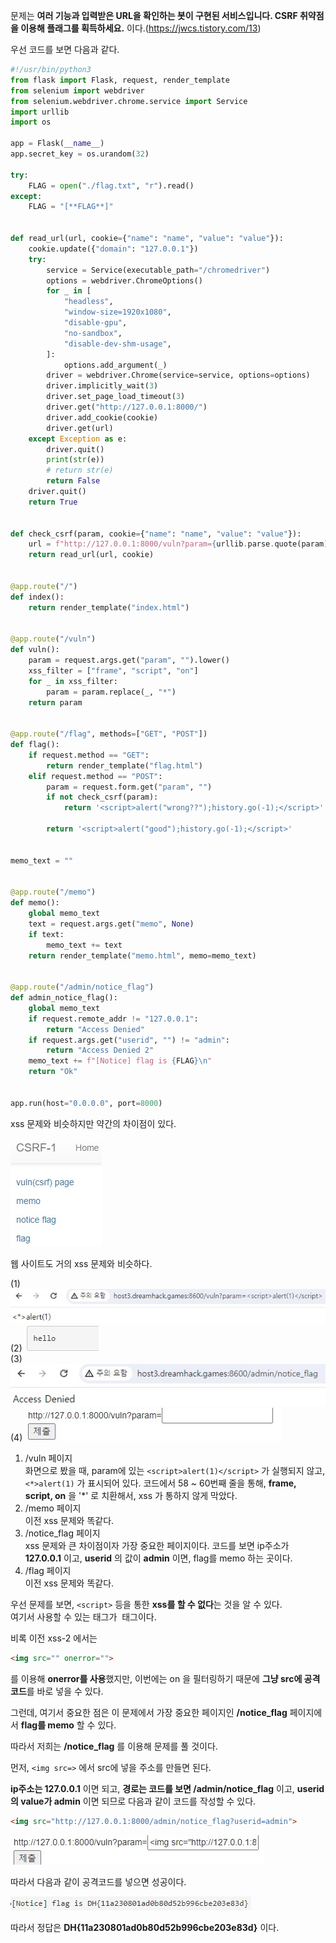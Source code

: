 문제는 **여러 기능과 입력받은 URL을 확인하는 봇이 구현된 서비스입니다. CSRF 취약점을 이용해 플래그를 획득하세요.** 이다.(https://jwcs.tistory.com/13)  

우선 코드를 보면 다음과 같다.  

```python
#!/usr/bin/python3
from flask import Flask, request, render_template
from selenium import webdriver
from selenium.webdriver.chrome.service import Service
import urllib
import os

app = Flask(__name__)
app.secret_key = os.urandom(32)

try:
    FLAG = open("./flag.txt", "r").read()
except:
    FLAG = "[**FLAG**]"


def read_url(url, cookie={"name": "name", "value": "value"}):
    cookie.update({"domain": "127.0.0.1"})
    try:
        service = Service(executable_path="/chromedriver")
        options = webdriver.ChromeOptions()
        for _ in [
            "headless",
            "window-size=1920x1080",
            "disable-gpu",
            "no-sandbox",
            "disable-dev-shm-usage",
        ]:
            options.add_argument(_)
        driver = webdriver.Chrome(service=service, options=options)
        driver.implicitly_wait(3)
        driver.set_page_load_timeout(3)
        driver.get("http://127.0.0.1:8000/")
        driver.add_cookie(cookie)
        driver.get(url)
    except Exception as e:
        driver.quit()
        print(str(e))
        # return str(e)
        return False
    driver.quit()
    return True


def check_csrf(param, cookie={"name": "name", "value": "value"}):
    url = f"http://127.0.0.1:8000/vuln?param={urllib.parse.quote(param)}"
    return read_url(url, cookie)


@app.route("/")
def index():
    return render_template("index.html")


@app.route("/vuln")
def vuln():
    param = request.args.get("param", "").lower()
    xss_filter = ["frame", "script", "on"]
    for _ in xss_filter:
        param = param.replace(_, "*")
    return param


@app.route("/flag", methods=["GET", "POST"])
def flag():
    if request.method == "GET":
        return render_template("flag.html")
    elif request.method == "POST":
        param = request.form.get("param", "")
        if not check_csrf(param):
            return '<script>alert("wrong??");history.go(-1);</script>'

        return '<script>alert("good");history.go(-1);</script>'


memo_text = ""


@app.route("/memo")
def memo():
    global memo_text
    text = request.args.get("memo", None)
    if text:
        memo_text += text
    return render_template("memo.html", memo=memo_text)


@app.route("/admin/notice_flag")
def admin_notice_flag():
    global memo_text
    if request.remote_addr != "127.0.0.1":
        return "Access Denied"
    if request.args.get("userid", "") != "admin":
        return "Access Denied 2"
    memo_text += f"[Notice] flag is {FLAG}\n"
    return "Ok"


app.run(host="0.0.0.0", port=8000)
```

xss 문제와 비슷하지만 약간의 차이점이 있다.  

<img src="4.jpg">  

웹 사이트도 거의 xss 문제와 비슷하다.  

(1) <img src="5.jpg">  
(2) <img src="6.jpg">  
(3) <img src="7.jpg">  
(4) <img src="8.jpg">    

1. /vuln 페이지  
화면으로 봤을 때, param에 있는 ``<script>alert(1)</script>`` 가 실행되지 않고, ``<*>alert(1)`` 가 표시되어 있다.
코드에서 58 ~ 60번째 줄을 통해, **frame, script, on** 을 '*' 로 치환해서, xss 가 통하지 않게 막았다.
2. /memo 페이지   
이전 xss 문제와 똑같다.
3. /notice_flag 페이지  
xss 문제와 큰 차이점이자 가장 중요한 페이지이다.
코드를 보면 ip주소가 **127.0.0.1** 이고, **userid** 의 값이 **admin** 이면, flag를 memo 하는 곳이다.
4. /flag 페이지  
이전 xss 문제와 똑같다.

우선 문제를 보면, ``<script>`` 등을 통한 **xss를 할 수 없다**는 것을 알 수 있다.  
여기서 사용할 수 있는 태그가 **<img>** 태그이다.  

비록 이전 xss-2 에서는 

```html
<img src="" onerror="">
```

를 이용해 **onerror를 사용**했지만, 이번에는 on 을 필터링하기 때문에 **그냥 src에 공격코드**를 바로 넣을 수 있다.  

그런데, 여기서 중요한 점은 이 문제에서 가장 중요한 페이지인 **/notice_flag** 페이지에서 **flag를 memo** 할 수 있다.  

따라서 저희는 **/notice_flag** 를 이용해 문제를 풀 것이다.  

먼저, ``<img src=>`` 에서 src에 넣을 주소를 만들면 된다.  

**ip주소는 127.0.0.1** 이면 되고, **경로는 코드를 보면 /admin/notice_flag** 이고, **userid의 value가 admin** 이면 되므로 다음과 같이 코드를 작성할 수 있다.  

```html
<img src="http://127.0.0.1:8000/admin/notice_flag?userid=admin">
```

<img src="9.jpg">  

따라서 다음과 같이 공격코드를 넣으면 성공이다.  

<img src="10.jpg">  

따라서 정답은 **DH{11a230801ad0b80d52b996cbe203e83d}** 이다.  
